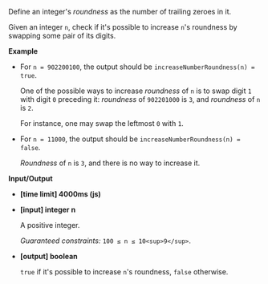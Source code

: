 ﻿Define an integer's _roundness_ as the number of trailing zeroes in it.

Given an integer `n`, check if it's possible to increase `n`'s roundness by swapping some pair of its digits.

**Example**

*   For `n = 902200100`, the output should be
    `increaseNumberRoundness(n) = true`.

    One of the possible ways to increase _roundness_ of `n` is to swap digit `1` with digit `0` preceding it: _roundness_ of `902201000` is `3`, and _roundness_ of `n` is `2`.

    For instance, one may swap the leftmost `0` with `1`.

*   For `n = 11000`, the output should be
    `increaseNumberRoundness(n) = false`.

    _Roundness_ of `n` is `3`, and there is no way to increase it.

**Input/Output**

*   **[time limit] 4000ms (js)**

*   **[input] integer n**

    A positive integer.

    _Guaranteed constraints:_
    `100 ≤ n ≤ 10<sup>9</sup>`.

*   **[output] boolean**

    `true` if it's possible to increase `n`'s roundness, `false` otherwise.